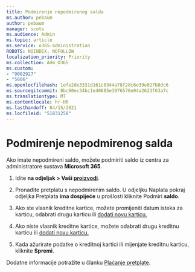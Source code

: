 ```yaml
---
title: Podmirenje nepodmirenog salda
ms.author: pebaum
author: pebaum
manager: scotv
ms.audience: Admin
ms.topic: article
ms.service: o365-administration
ROBOTS: NOINDEX, NOFOLLOW
localization_priority: Priority
ms.collection: Adm_O365
ms.custom:
- "9002927"
- "5606"
ms.openlocfilehash: 1efe2de3331d161c8344a78f28c6e39e027b8dc6
ms.sourcegitcommit: 8bc60ec34bc1e40685e3976576e04a2623f63a7c
ms.translationtype: MT
ms.contentlocale: hr-HR
ms.lasthandoff: 04/15/2021
ms.locfileid: "51831258"
---
```

# <a name="settle-an-outstanding-balance"></a>Podmirenje nepodmirenog salda

Ako imate nepodmireni saldo, možete podmiriti saldo iz centra za administratore sustava **Microsoft 365**.

1. Idite **na odjeljak > Vaši [proizvodi](https://go.microsoft.com/fwlink/p/?linkid=842054)**.

2. Pronađite pretplatu s nepodmirenim saldo. U odjeljku Naplata pokraj odjeljka Pretplata **ima dospijeće** u prošlosti kliknite Podmiri **saldo**.

3. Ako ste vlasnik kreditne kartice, možete promijeniti datum isteka za karticu, odabrati drugu karticu ili [dodati novu karticu.](https://docs.microsoft.com/microsoft-365/commerce/billing-and-payments/manage-payment-methods?view=o365-worldwide)

4. Ako niste vlasnik kreditne kartice, možete odabrati drugu kreditnu karticu ili [dodati novu karticu.](https://docs.microsoft.com/microsoft-365/commerce/billing-and-payments/manage-payment-methods?view=o365-worldwide)

5. Kada ažurirate podatke o kreditnoj kartici ili mijenjate kreditnu karticu, kliknite **Spremi**.

Dodatne informacije potražite u članku [Plaćanje pretplate](https://docs.microsoft.com/microsoft-365/commerce/billing-and-payments/pay-for-your-subscription?view=o365-worldwide).

